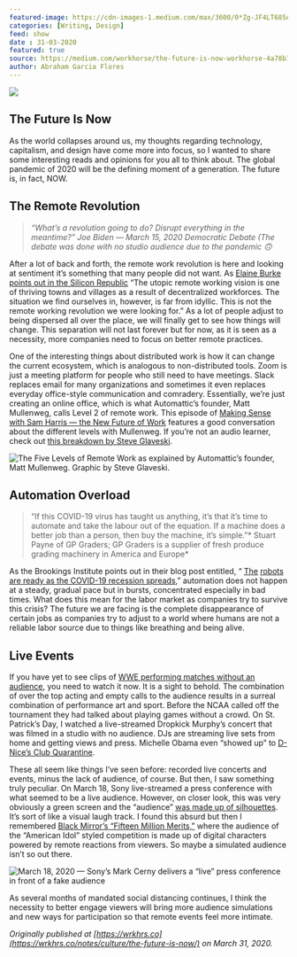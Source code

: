 ```yaml
---
featured-image: https://cdn-images-1.medium.com/max/3600/0*Zg-JF4LT685A8BtJ.jpg
categories: [Writing, Design]
feed: show
date : 31-03-2020
featured: true
source: https://medium.com/workhorse/the-future-is-now-workhorse-4a78b7997b8d
author: Abraham Garcia Flores
---
```


![](https://cdn-images-1.medium.com/max/3600/0*Zg-JF4LT685A8BtJ.jpg)

## The Future Is Now

As the world collapses around us, my thoughts regarding technology, capitalism, and design have come more into focus, so I wanted to share some interesting reads and opinions for you all to think about. The global pandemic of 2020 will be the defining moment of a generation. The future is, in fact, NOW.

## The Remote Revolution
>  *“What’s a revolution going to do? Disrupt everything in the meantime?”
Joe Biden — March 15, 2020 Democratic Debate (The debate was done with no studio audience due to the pandemic 🙃*

After a lot of back and forth, the remote work revolution is here and looking at sentiment it’s something that many people did not want. As [Elaine Burke points out in the Silicon Republic](https://www.siliconrepublic.com/careers/remote-working-ireland-coronavirus-covid-19) “The utopic remote working vision is one of thriving towns and villages as a result of decentralized workforces. The situation we find ourselves in, however, is far from idyllic. This is not the remote working revolution we were looking for.” As a lot of people adjust to being dispersed all over the place, we will finally get to see how things will change. This separation will not last forever but for now, as it is seen as a necessity, more companies need to focus on better remote practices.

One of the interesting things about distributed work is how it can change the current ecosystem, which is analogous to non-distributed tools. Zoom is just a meeting platform for people who still need to have meetings. Slack replaces email for many organizations and sometimes it even replaces everyday office-style communication and comradery. Essentially, we’re just creating an online office, which is what Automattic’s founder, Matt Mullenweg, calls Level 2 of remote work. This episode of [Making Sense with Sam Harris — the New Future of Work](https://samharris.org/podcasts/194-new-future-work/) features a good conversation about the different levels with Mullenweg. If you’re not an audio learner, check out [this breakdown by Steve Glaveski](https://medium.com/swlh/the-five-levels-of-remote-work-and-why-youre-probably-at-level-2-ccaf05a25b9c).

![The Five Levels of Remote Work as explained by Automattic’s founder, Matt Mullenweg. Graphic by S[teve Glaveski.](https://medium.com/swlh/the-five-levels-of-remote-work-and-why-youre-probably-at-level-2-ccaf05a25b9c)](https://cdn-images-1.medium.com/max/2000/0*Xc3q_z4-wnWSviUx.jpeg)

## Automation Overload
>  “If this COVID-19 virus has taught us anything, it’s that it’s time to automate and take the labour out of the equation. If a machine does a better job than a person, then buy the machine, it’s simple.”*
Stuart Payne of GP Graders; GP Graders is a supplier of fresh produce grading machinery in America and Europe*

As the Brookings Institute points out in their blog post entitled, “ [The](https://www.brookings.edu/blog/the-avenue/2020/03/24/the-robots-are-ready-as-the-covid-19-recession-spreads/) [robots are ready as the COVID-19 recession spreads](https://www.brookings.edu/blog/the-avenue/2020/03/24/the-robots-are-ready-as-the-covid-19-recession-spreads/),” automation does not happen at a steady, gradual pace but in bursts, concentrated especially in bad times. What does this mean for the labor market as companies try to survive this crisis? The future we are facing is the complete disappearance of certain jobs as companies try to adjust to a world where humans are not a reliable labor source due to things like breathing and being alive.

## Live Events



If you have yet to see clips of [WWE performing matches without an audience](https://www.vulture.com/2020/03/pro-wrestling-no-audience-coronavirus.html), you need to watch it now. It is a sight to behold. The combination of over the top acting and empty calls to the audience results in a surreal combination of performance art and sport. Before the NCAA called off the tournament they had talked about playing games without a crowd. On St. Patrick’s Day, I watched a live-streamed Dropkick Murphy’s concert that was filmed in a studio with no audience. DJs are streaming live sets from home and getting views and press. Michelle Obama even “showed up” to [D-Nice’s Club Quarantine](https://variety.com/2020/music/news/dj-d-nice-club-quarantine-rihanna-michelle-obama-interview-1203541666/).


These all seem like things I’ve seen before: recorded live concerts and events, minus the lack of audience, of course. But then, I saw something truly peculiar. On March 18, Sony live-streamed a press conference with what seemed to be a live audience. However, on closer look, this was very obviously a green screen and the “audience” [was made up of silhouettes](https://www.pushsquare.com/news/2020/03/poll_so_er_was_that_ps5_deep_dive_audience_real_or_not). It’s sort of like a visual laugh track. I found this absurd but then I remembered [Black Mirror’s “Fifteen Million Merits,”](https://www.youtube.com/watch?v=Fay3bevS0HM) where the audience of the “American Idol” styled competition is made up of digital characters powered by remote reactions from viewers. So maybe a simulated audience isn’t so out there.

![March 18, 2020 — Sony’s Mark Cerny delivers a “live” press conference in front of a fake audience](https://cdn-images-1.medium.com/max/2048/0*TxHCDc64nJPm77Js.jpeg)

As several months of mandated social distancing continues, I think the necessity to better engage viewers will bring more audience simulations and new ways for participation so that remote events feel more intimate.

*Originally published at [https://wrkhrs.co](https://wrkhrs.co/notes/culture/the-future-is-now/) on March 31, 2020.*
